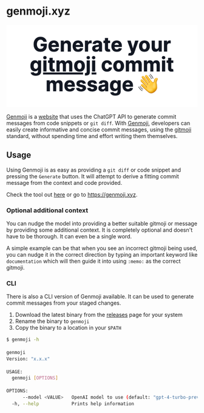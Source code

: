 # genmoji.xyz

<p align="center">
<img src="./apps/web/public/og-image.png">

[Genmoji](https://genmoji.xyz) is a [website](https://genmoji.xyz) that uses the ChatGPT API to generate commit messages from code snippets or `git diff`. With [Genmoji](https://genmoji.xyz), developers can easily create informative and concise commit messages, using the [gitmoji](https://gitmoji.dev) standard, without spending time and effort writing them themselves.

## Usage

Using Genmoji is as easy as providing a `git diff` or code snippet and pressing the `Generate` button. It will attempt to derive a fitting commit message from the context and code provided.

Check the tool out [here](https://genmoji.xyz) or go to https://genmoji.xyz.

### Optional additional context

You can nudge the model into providing a better suitable gitmoji or message by providing some additional context. It is completely optional and doesn't have to be thorough. It can even be a single word.

A simple example can be that when you see an incorrect gitmoji being used, you can nudge it in the correct direction by typing an important keyword like `documentation` which will then guide it into using `:memo:` as the correct gitmoji.

### CLI

There is also a CLI version of Genmoji available. It can be used to generate commit messages from your staged changes.

1. Download the latest binary from the [releases](https://github.com/segersniels/genmoji/releases/tag/latest) page for your system
2. Rename the binary to `genmoji`
3. Copy the binary to a location in your `$PATH`

```bash
$ genmoji -h

genmoji
Version: "x.x.x"

USAGE:
  genmoji [OPTIONS]

OPTIONS:
      --model <VALUE>   OpenAI model to use (default: "gpt-4-turbo-preview")
  -h, --help            Prints help information
```
